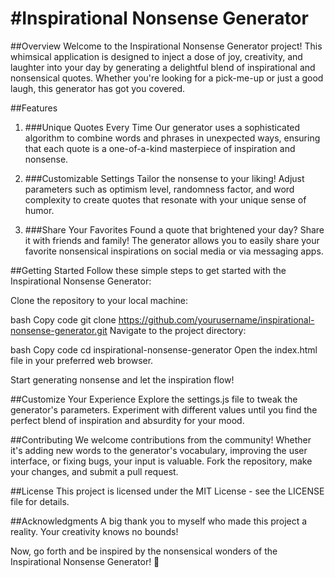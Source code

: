 #Inspirational Nonsense Generator
=================================
##Overview
Welcome to the Inspirational Nonsense Generator project! This whimsical application is designed to inject a dose of joy, creativity, and laughter into your day by generating a delightful blend of inspirational and nonsensical quotes. Whether you're looking for a pick-me-up or just a good laugh, this generator has got you covered.

##Features
1. ###Unique Quotes Every Time
Our generator uses a sophisticated algorithm to combine words and phrases in unexpected ways, ensuring that each quote is a one-of-a-kind masterpiece of inspiration and nonsense.

2. ###Customizable Settings
Tailor the nonsense to your liking! Adjust parameters such as optimism level, randomness factor, and word complexity to create quotes that resonate with your unique sense of humor.

3. ###Share Your Favorites
Found a quote that brightened your day? Share it with friends and family! The generator allows you to easily share your favorite nonsensical inspirations on social media or via messaging apps.

##Getting Started
Follow these simple steps to get started with the Inspirational Nonsense Generator:

Clone the repository to your local machine:

bash
Copy code
git clone https://github.com/yourusername/inspirational-nonsense-generator.git
Navigate to the project directory:

bash
Copy code
cd inspirational-nonsense-generator
Open the index.html file in your preferred web browser.

Start generating nonsense and let the inspiration flow!

##Customize Your Experience
Explore the settings.js file to tweak the generator's parameters. Experiment with different values until you find the perfect blend of inspiration and absurdity for your mood.

##Contributing
We welcome contributions from the community! Whether it's adding new words to the generator's vocabulary, improving the user interface, or fixing bugs, your input is valuable. Fork the repository, make your changes, and submit a pull request.

##License
This project is licensed under the MIT License - see the LICENSE file for details.

##Acknowledgments
A big thank you to myself who made this project a reality. Your creativity knows no bounds!

Now, go forth and be inspired by the nonsensical wonders of the Inspirational Nonsense Generator! 🚀